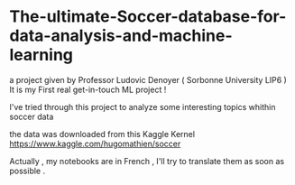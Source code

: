 # The-ultimate-Soccer-database-for-data-analysis-and-machine-learning

a project given by Professor Ludovic Denoyer ( Sorbonne University LIP6 )
It is my First real get-in-touch  ML project !

I've tried through this project to analyze some interesting topics whithin soccer data 

the data was downloaded from this Kaggle Kernel  https://www.kaggle.com/hugomathien/soccer

Actually , my notebooks are in French , I'll try to translate them as soon as possible .
